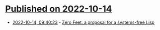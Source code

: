 # [Published on 2022-10-14](index.md)

* [2022-10-14, 09:40:23](https://lobste.rs/s/mqwigo/zero_feet_proposal_for_systems_free_lisp) - [Zero Feet: a proposal for a systems-free Lisp](https://applied-langua.ge/posts/zero-feet.html)
